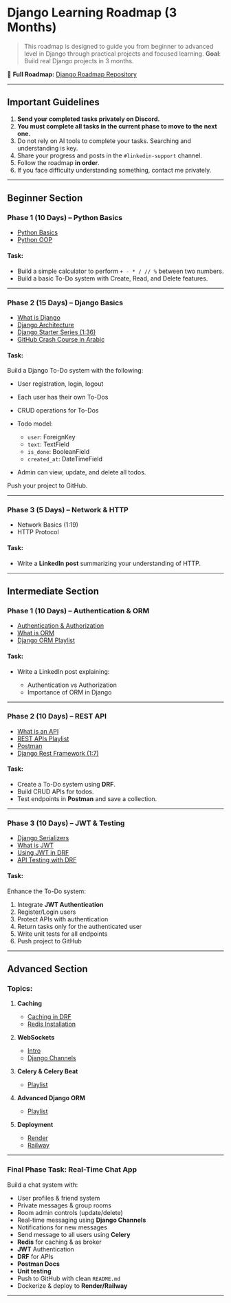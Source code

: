 # Django Learning Roadmap (3 Months)

> This roadmap is designed to guide you from beginner to advanced level in Django through practical projects and focused learning.
> **Goal**: Build real Django projects in 3 months.

📎 **Full Roadmap:** [Django Roadmap Repository](https://github.com/RadwanHegazy/Django-Roadmap/)

---

## Important Guidelines

1. **Send your completed tasks privately on Discord.**
2. **You must complete all tasks in the current phase to move to the next one.**
3. Do not rely on AI tools to complete your tasks. Searching and understanding is key.
4. Share your progress and posts in the `#linkedin-support` channel.
5. Follow the roadmap **in order**.
6. If you face difficulty understanding something, contact me privately.

---

## Beginner Section

### Phase 1 (10 Days) – Python Basics

* [Python Basics](https://www.youtube.com/playlist?list=PLDoPjvoNmBAyE_gei5d18qkfIe-Z8mocs)
* [Python OOP](https://www.youtube.com/playlist?list=PLUgz8T_NoattU54gGARPXPmmawQNl-1_T)

#### Task:

* Build a simple calculator to perform `+ - * / // %` between two numbers.
* Build a basic To-Do system with Create, Read, and Delete features.

---

### Phase 2 (15 Days) – Django Basics

* [What is Django](https://www.youtube.com/watch?v=t_p4ZyAYyaY)
* [Django Architecture](https://www.youtube.com/watch?v=xFkzKxQz9gE)
* [Django Starter Series (1:36)](https://www.youtube.com/playlist?list=PL2z1gXAKH9c3XUn2HYMWRbAon4z6AQ4CL)
* [GitHub Crash Course in Arabic](https://www.youtube.com/watch?v=5i_FzxdqWc8)

#### Task:

Build a Django To-Do system with the following:

* User registration, login, logout
* Each user has their own To-Dos
* CRUD operations for To-Dos
* Todo model:

  * `user`: ForeignKey
  * `text`: TextField
  * `is_done`: BooleanField
  * `created_at`: DateTimeField
* Admin can view, update, and delete all todos.

Push your project to GitHub.

---

### Phase 3 (5 Days) – Network & HTTP

* Network Basics (1:19)
* HTTP Protocol

#### Task:

* Write a **LinkedIn post** summarizing your understanding of HTTP.

---

## Intermediate Section

### Phase 1 (10 Days) – Authentication & ORM

* [Authentication & Authorization](https://www.youtube.com/watch?v=7ijBiXddB7w)
* [What is ORM](https://www.youtube.com/watch?v=KthQ0UmBmxE)
* [Django ORM Playlist](https://www.youtube.com/playlist?list=PLdLYbRBk3sGmWHmS4fYTucOImkssv8K3R)

#### Task:

* Write a LinkedIn post explaining:

  * Authentication vs Authorization
  * Importance of ORM in Django

---

### Phase 2 (10 Days) – REST API

* [What is an API](https://www.youtube.com/watch?v=nomcoLwnHS4)
* [REST APIs Playlist](https://www.youtube.com/playlist?list=PLTCrU9sGybupzS5-3iYTsYUI1emBDKdHu)
* [Postman](https://www.youtube.com/watch?v=zD8HaT7uX5A)
* [Django Rest Framework (1:7)](https://www.youtube.com/watch?v=TJnvIyk_7xU)

#### Task:

* Create a To-Do system using **DRF**.
* Build CRUD APIs for todos.
* Test endpoints in **Postman** and save a collection.

---

### Phase 3 (10 Days) – JWT & Testing

* [Django Serializers](https://www.youtube.com/watch?v=hSGVNlEmmyE)
* [What is JWT](https://www.youtube.com/watch?v=B-x7eeYtFIA)
* [Using JWT in DRF](https://www.youtube.com/watch?v=KLua_cYGLec)
* [API Testing with DRF](https://www.youtube.com/watch?v=sRluxnmZ-H8)

#### Task:

Enhance the To-Do system:

1. Integrate **JWT Authentication**
2. Register/Login users
3. Protect APIs with authentication
4. Return tasks only for the authenticated user
5. Write unit tests for all endpoints
6. Push project to GitHub

---

## Advanced Section

### Topics:

1. **Caching**

   * [Caching in DRF](https://www.youtube.com/watch?v=tJVNUYvjTUk)
   * [Redis Installation](https://www.youtube.com/watch?v=DLKzd3bvgt8)

2. **WebSockets**

   * [Intro](https://www.youtube.com/watch?v=G0_e02DdH7I)
   * [Django Channels](https://www.youtube.com/watch?v=G0_e02DdH7I)

3. **Celery & Celery Beat**

   * [Playlist](https://www.youtube.com/playlist?list=PLLz6Bi1mIXhHKA1Szy2aj9Jbs6nw9fhNY)

4. **Advanced Django ORM**

   * [Playlist](https://www.youtube.com/playlist?list=PL-2EBeDYMIbQXKsyNweppuFptuogJe2L-)

5. **Deployment**

   * [Render](https://www.youtube.com/watch?v=wczWm8j4v9w)
   * [Railway](https://www.youtube.com/watch?v=AjKhxWgGpjY)

---

### Final Phase Task: Real-Time Chat App

Build a chat system with:

* User profiles & friend system
* Private messages & group rooms
* Room admin controls (update/delete)
* Real-time messaging using **Django Channels**
* Notifications for new messages
* Send message to all users using **Celery**
* **Redis** for caching & as broker
* **JWT** Authentication
* **DRF** for APIs
* **Postman Docs**
* **Unit testing**
* Push to GitHub with clean `README.md`
* Dockerize & deploy to **Render/Railway**

---
